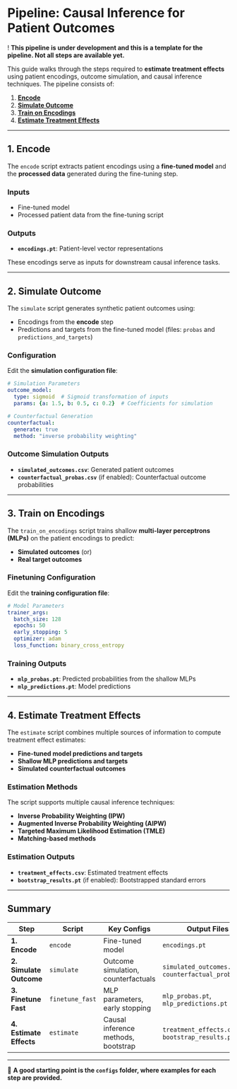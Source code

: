 # Pipeline: Causal Inference for Patient Outcomes

! **This pipeline is under development and this is a template for the pipeline. Not all steps are available yet.**

This guide walks through the steps required to **estimate treatment effects** using patient encodings, outcome simulation, and causal inference techniques. The pipeline consists of:

1. [**Encode**](#1-encode)
2. [**Simulate Outcome**](#2-simulate-outcome)
3. [**Train on Encodings**](#3-train-on-encodings)
4. [**Estimate Treatment Effects**](#4-estimate-treatment-effects)

---

## 1. Encode

The `encode` script extracts patient encodings using a **fine-tuned model** and the **processed data** generated during the fine-tuning step.

### Inputs

- Fine-tuned model
- Processed patient data from the fine-tuning script

### Outputs

- **`encodings.pt`**: Patient-level vector representations

These encodings serve as inputs for downstream causal inference tasks.

---

## 2. Simulate Outcome

The `simulate` script generates synthetic patient outcomes using:

- Encodings from the **encode** step
- Predictions and targets from the fine-tuned model (files: `probas` and `predictions_and_targets`)

### Configuration

Edit the **simulation configuration file**:

```yaml
# Simulation Parameters
outcome_model:
  type: sigmoid  # Sigmoid transformation of inputs
  params: {a: 1.5, b: 0.5, c: 0.2}  # Coefficients for simulation

# Counterfactual Generation
counterfactual:
  generate: true
  method: "inverse probability weighting"
```

### Outcome Simulation Outputs

- **`simulated_outcomes.csv`**: Generated patient outcomes
- **`counterfactual_probas.csv`** (if enabled): Counterfactual outcome probabilities

---

## 3. Train on Encodings

The `train_on_encodings` script trains shallow **multi-layer perceptrons (MLPs)** on the patient encodings to predict:

- **Simulated outcomes** (or)
- **Real target outcomes**

### Finetuning Configuration

Edit the **training configuration file**:

```yaml
# Model Parameters
trainer_args:
  batch_size: 128
  epochs: 50
  early_stopping: 5
  optimizer: adam
  loss_function: binary_cross_entropy
```

### Training Outputs

- **`mlp_probas.pt`**: Predicted probabilities from the shallow MLPs
- **`mlp_predictions.pt`**: Model predictions

---

## 4. Estimate Treatment Effects

The `estimate` script combines multiple sources of information to compute treatment effect estimates:

- **Fine-tuned model predictions and targets**
- **Shallow MLP predictions and targets**
- **Simulated counterfactual outcomes**

### Estimation Methods

The script supports multiple causal inference techniques:

- **Inverse Probability Weighting (IPW)**
- **Augmented Inverse Probability Weighting (AIPW)**
- **Targeted Maximum Likelihood Estimation (TMLE)**
- **Matching-based methods**

### Estimation Outputs

- **`treatment_effects.csv`**: Estimated treatment effects
- **`bootstrap_results.pt`** (if enabled): Bootstrapped standard errors

---

## Summary

| Step                     | Script           | Key Configs | Output Files |
|--------------------------|-----------------|-------------|-------------|
| **1. Encode** | `encode` | Fine-tuned model | `encodings.pt` |
| **2. Simulate Outcome** | `simulate` | Outcome simulation, counterfactuals | `simulated_outcomes.csv`, `counterfactual_probas.csv` |
| **3. Finetune Fast** | `finetune_fast` | MLP parameters, early stopping | `mlp_probas.pt`, `mlp_predictions.pt` |
| **4. Estimate Effects** | `estimate` | Causal inference methods, bootstrap | `treatment_effects.csv`, `bootstrap_results.pt` |

---

📖 **A good starting point is the `configs` folder, where examples for each step are provided.**
